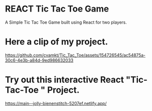 
# REACT Tic Tac Toe Game

A Simple Tic Tac Toe Game built using React for two players.

# Here a clip of my project.

https://github.com/cvamkt/Tic_Tac_Toe/assets/154726545/ac54875a-30c6-4e3b-a84d-9ed986632033

# Try out this interactive React "Tic-Tac-Toe " Project.

https://main--jolly-bienenstitch-5207ef.netlify.app/
